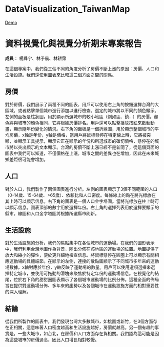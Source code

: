 # DataVisualization_TaiwanMap
[Demo](https://yang-shun-yu.github.io/DataVisualization_TaiwanMap/)

# 資料視覺化與視覺分析期末專案報告

**成員：** 楊舜宇、林予晨、林耕霈

在這個專案中，我們從三個不同的角度分析了房價不斷上漲的原因：房價、人口和生活設施。我們還使用圖表來比較這三個方面之間的關係。

## 房價

對於房價，我們展示了兩種不同的圖表，用戶可以使用右上角的按鈕選擇台灣的大區域，或者點擊單個城市進行添加以進行檢查。選定的城市將以不同的顏色顯示。左側的面板是柱狀圖，用於顯示所選城市的較小地區（例如區、鎮...）的房價，顏色將與城市的顏色相同，它將根據房價排名。用戶還可以點擊播放按鈕來啟動動畫，顯示隨年份變化的情況。右下角的面板是一個折線圖，用於顯示整個城市的平均房價，x軸是年份，y軸是價格，當用戶將鼠標懸停在特定線上時，它將被突顯，並顯示工具提示，顯示它正在顯示的年份和所選城市的確切價格，懸停在的城市將以突出顯示的文本顯示。台灣的房價不斷上漲已經不是新聞了，從這個頁面的圖表中我們可以知道，不僅價格在上漲，城市之間的差異也在增加，因此在未來城鄉差距很可能會增加。

## 人口

對於人口，我們製作了兩個圖表進行分析。左側的圖表顯示了3個不同範圍的人口（0-14歲、15-64歲、>65歲）、依賴比和人口密度。每條線上的點在將光標放在其上時可以顯示信息。右下角的圖表是一個人口金字塔圖。當將光標放在柱上時可以顯示信息。圖表頂部的數字用於選擇年份。右上角的選擇列表用於選擇要顯示的縣市。線圖和人口金字塔圖將根據所選縣市刷新。

## 生活設施

對於生活設施的分析，我們的焦點集中在各個城市的運動場。在我們的圖形表示中，我們利用台灣地圖作為背景，圈出分佈在該地區的運動場的位置。地圖提供了放大和縮小的彈性，便於更詳細地檢查信息。將鼠標懸停在圓圈上可以顯示有關相應運動場的具體細節。在顯示的左側，連接的散點圖顯示了不同城市多年來的運動場數據。x軸對應於年份，y軸反映了運動場的數量。用戶可以使用選項選擇來選擇特定城市，並使用可拖動的滑塊來聚焦於特定年份的運動場信息。在視覺化的結尾，位於右下角的甜甜圈圖表顯示了各個城市運動場的比例分佈。這種全面的佈局旨在提供對運動場分佈、多年來的趨勢以及各個城市在運動設施方面的相對重要性的深入理解。

## 結論

從我們所製作的圖表中，我們發現台灣大多數城市，如桃園或新竹，在3個方面存在正相關，這意味著人口密度越高和生活設施越好，房價就越高。另一個有趣的事實是，一些大城市，如台北，在房價和人口方面存在負相關。我們認為這可能是因為這些城市的房價過高，因此人口增長相對較慢。
